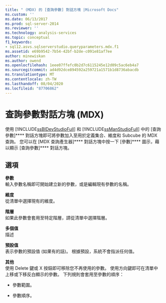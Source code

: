 ```yaml
---
title: " (MDX) 的 [查詢參數] 對話方塊 |Microsoft Docs"
ms.custom: ''
ms.date: 06/13/2017
ms.prod: sql-server-2014
ms.reviewer: ''
ms.technology: analysis-services
ms.topic: conceptual
f1_keywords:
- sql12.asvs.sqlserverstudio.queryparameters.mdx.f1
ms.assetid: e69b9542-7b54-42bf-b2de-c091e81af7ee
author: minewiskan
ms.author: owend
ms.openlocfilehash: 1eee07ffefc0b2d7c6115245e12d09c5ac6eb4a7
ms.sourcegitcommit: ad4d92dce894592a259721a1571b1d8736abacdb
ms.translationtype: MT
ms.contentlocale: zh-TW
ms.lasthandoff: 08/04/2020
ms.locfileid: "87706862"
---
```

# <a name="query-parameters-dialog-box-mdx"></a>查詢參數對話方塊 (MDX)
  使用 [!INCLUDE[ssBIDevStudioFull](../includes/ssbidevstudiofull-md.md)] 和 [!INCLUDE[ssManStudioFull](../includes/ssmanstudiofull-md.md)] 中的 [查詢參數]**** 對話方塊即可將參數加入至用於定義集合、維度和 Subcube 的 MDX 查詢。 您可以在 [MDX 查詢產生器]**** 對話方塊中按一下 [參數]**** 圖示，藉以顯示 [查詢參數]**** 對話方塊。  
  
## <a name="options"></a>選項  
 **參數**  
 輸入參數名稱即可開始建立新的參數，或是編輯現有參數的名稱。  
  
 **維度**  
 從清單中選擇現有的維度。  
  
 **階層**  
 如果此參數會套用至特定階層，請從清單中選擇階層。  
  
 **多個值**  
 描述  
  
 **預設值**  
 表示參數的預設值 (如果有的話)。 根據預設，系統不會指派任何值。  
  
 **其他**  
 使用 Delete 鍵或 X 按鈕即可移除您不再使用的參數。 使用方向鍵即可在清單中上移或下移反白顯示的參數。 下列規則會套用至參數的順序：  
  
-   參數範圍。  
  
-   參數順序。  
  
  
